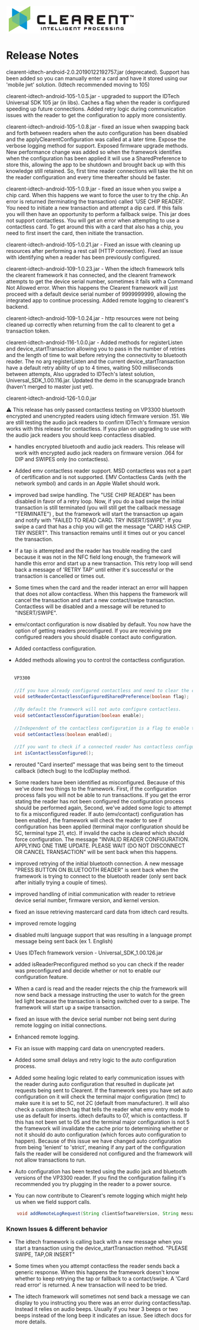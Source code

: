 ![Screenshot](clearent_logo.jpg)

# Release Notes

clearent-idtech-android-2.0.20190122192757.jar (deprecated). Support has been added so you can manually enter a card and have it stored using our 'mobile jwt' solution. (Idtech recommended moving to 105)

clearent-idtech-android-105-1.0.5.jar - upgraded to support the IDTech Universal SDK 105 jar (in libs). Caches a flag when the reader is configured speeding up future connections. Added retry logic during communication issues with the reader to get the configuration to apply more consistently.

clearent-idtech-android-105-1.0.8.jar - fixed an issue when swapping back and forth between readers when the auto configuration has been disabled and the applyClearentConfiguration was called at a later time. Expose the verbose logging method for support.
Exposed firmware upgrade methods. New performance change was added so when the framework identifies when the configuration has been applied it will use a SharedPreference to store this, allowing the app to be shutdown and brought back up with this knowledge still retained. So, first time reader connections will take the hit on the reader configuration and every time thereafter should be faster.

clearent-idtech-android-105-1.0.9.jar - fixed an issue when you swipe a chip card. When this happens we want to force the user to try the chip. An error is returned (terminating the transaction) called 'USE CHIP READER'. You need to initiate a new transaction and attempt a dip card. If this fails you will then have an opportunity to perform a fallback swipe. This jar does not support contactless. You will get an error when attempting to use a contactless card. To get around this with a card that also has a chip, you need to first insert the card, then initiate the transaction.

clearent-idtech-android-105-1.0.21.jar - Fixed an issue with cleaning up resources after performing a rest call (HTTP connection). Fixed an issue with identifying when a reader has been previously configured.  

clearent-idtech-android-109-1.0.23.jar - When the idtech framework tells the clearent framework it has connected, and the clearent framework attempts to get the device serial number, sometimes it fails with a Command Not Allowed error. When this happens the Clearent framework will just proceed with a default device serial number of 9999999999, allowing the integrated app to continue processing. Added remote logging to clearent's backend.

clearent-idtech-android-109-1.0.24.jar - http resources were not being cleaned up correctly when returning from the call to clearent to get a transaction token.

clearent-idtech-android-116-1.0.0.jar - Added methods for registerListen and device_startTransaction allowing you to pass in the number of retries and the length of time to wait before retrying the connectivity to bluetooth reader. The no arg registerListen and the current device_startTransaction have a default retry ability of up to 4 times, waiting 500 milliseconds between attempts, Also upgraded to IDTech's latest solution, Universal_SDK_1.00.116.jar. Updated the demo in the scanupgrade branch (haven't merged to master just yet).

clearent-idtech-android-126-1.0.0.jar

:warning: This release has only passed contactless testing on VP3300 bluetooth encrypted and unencrypted readers using idtech firmware version .151. We are still testing the audio jack readers to confirm IDTech's firmware version works with this release for contactless.
If you plan on upgrading to use with the audio jack readers you should keep contactless disabled.

* handles encrypted bluetooth and audio jack readers. This release will work with encrypted audio jack readers on firmware version .064
for DIP and SWIPES only (no contactless).

* Added emv contactless reader support. MSD contactless was not a part of certification and is not supported. EMV Contactless Cards (with the network symbol) and cards in an Apple Wallet should work.

* improved bad swipe handling. The "USE CHIP READER" has been disabled in favor of a retry loop.
Now, if you do a bad swipe the initial transaction is still terminated (you will still get the callback message "TERMINATE") ,
but the framework will start the transaction up again and notify with "FAILED TO READ CARD. TRY INSERT/SWIPE". If you swipe a card
that has a chip you will get the message "CARD HAS CHIP. TRY INSERT". This transaction remains until it times out or you cancel the transaction.

* If a tap is attempted and the reader has trouble reading the card because it was not in the NFC field long enough, the framework will handle this error and start up a new transaction. This retry loop will send back a message of 'RETRY TAP' until either it's successful or the transaction is cancelled or times out.

* Some times when the card and the reader interact an error will happen that does not allow contactless. When this happens the framework will cancel the transaction and start a new contact/swipe transaction. Contactless will be disabled and a message will be retuned to "INSERT/SWIPE".

* emv/contact configuration is now disabled by default. You now have the option of getting readers preconfigured. If you are receiving pre configured readers you should disable contact auto configuration.

* Added contactless configuration.

* Added methods allowing you to control the contactless configuration.

```java

   VP3300

   //If you have already configured contactless and need to clear the cache that stops the framework from performing configuration every time the reader connects.
   void setReaderContactlessConfiguredSharedPreference(boolean flag);

   //By default the framework will not auto configure contactless.
   void setContactlessConfiguration(boolean enable);

   //Independent of the contactless configuration is a flag to enable the use of contactless. By default the framework will throw the same error it did previously.
   void setContactless(boolean enabled);

   //If you want to check if a connected reader has contactless configuration (see Javadocs for more details).
   int isContactlessConfigured();
```

* rerouted "Card inserted" message that was being sent to the timeout callback (idtech bug) to the lcdDisplay method.

* Some readers have been identified as misconfigured. Because of this we've done two things to the framework.
First, if the configuration process fails you will not be able to run transactions.
If you get the error stating the reader has not been configured the configuration process should be performed again,
Second, we've added some logic to attempt to fix a misconfigured reader. If auto (emv/contact) configuration has been enabled ,
the framework will check the reader to see if configuration has been applied (terminal major configuration should be 5C, terminal type 21, etc).
If invalid the cache is cleared which should force configuration. The message "INVALID READER CONFIGURATION. APPLYING ONE TIME UPDATE. PLEASE WAIT (DO NOT DISCONNECT OR CANCEL TRANSACTION" will be sent back when this happens.

* improved retrying of the initial bluetooth connection. A new message "PRESS BUTTON ON BLUETOOTH READER" is sent back when the framework is trying to connect to the bluetooth reader (only sent back after initially trying a couple of times).

* improved handling of initial communication with reader to retrieve device serial number, firmware version, and kernel version.

* fixed an issue retrieving mastercard card data from idtech card results.

* improved remote logging

* disabled multi language support that was resulting in a language prompt message being sent back (ex 1. English)

* Uses IDTech framework version - Universal_SDK_1.00.126.jar

* added isReaderPreconfigured method so you can check if the reader was preconfigured and decide whether or not to enable our configuration feature.

* When a card is read and the reader rejects the chip the framework will now send back a message instructing the user to watch for the green led light because the transaction is being switched over to a swipe. The framework will start up a swipe transaction.

* fixed an issue with the device serial number not being sent during remote logging on initial connections.

* Enhanced remote logging.

* Fix an issue with mapping card data on unencrypted readers.

* Added some small delays and retry logic to the auto configuration process.

* Added some healing logic related to early communication issues with the reader during auto configuration that resulted in duplicate jwt requests being sent to Clearent. If the framework sees you have set auto configuration on it will
check the terminal major configuration (tmc) to make sure it is set to 5C, not 2C (default from manufacturer). It will also check a custom idtech tag that tells the reader what emv entry mode to use as default for inserts.
idtech defaults to 07, which is contactless. If this has not been set to 05 and the terminal major configuration is not 5 the framework will invalidate the cache prior to determining whether or not it should do auto configuration (which forces auto configuration to happen). Because of this issue we have changed auto configuration from being 'lenient' to 'strict', meaning if any part of the configuration fails the reader will be considered not configured and the framework will not allow transactions to run.

* Auto configuration has been tested using the audio jack and bluetooth versions of the VP3300 reader. If you find the configuration failing it's recommended you try plugging in the reader to a power source.

* You can now contribute to Clearent's remote logging which might help us when we field support calls.

```java
    void addRemoteLogRequest(String clientSoftwareVersion, String message)
```

### Known Issues & different behavior ###

* The idtech framework is calling back with a new message when you start a transaction using the device_startTransaction method. "PLEASE SWIPE, TAP,OR INSERT"

* Some times when you attempt contactless the reader sends back a generic response. When this happens the framework doesn't know whether to keep retrying the tap or fallback to a contact/swipe.
A 'Card read error' is returned. A new transaction will need to be tried.

* The idtech framework will sometimes not send back a message we can display to you instructing you there was an error during contactless/tap. Instead it relies on audio beeps. Usually if you hear 3 beeps or two beeps instead of the long beep it indicates an issue. See idtech docs for more details.
